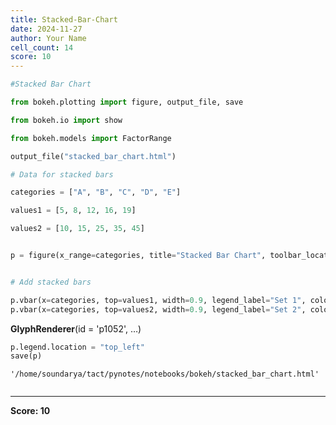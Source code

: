 ```yaml
---
title: Stacked-Bar-Chart
date: 2024-11-27
author: Your Name
cell_count: 14
score: 10
---
```


```python
#Stacked Bar Chart
```


```python
from bokeh.plotting import figure, output_file, save

```


```python
from bokeh.io import show

```


```python
from bokeh.models import FactorRange

```


```python
output_file("stacked_bar_chart.html")

```


```python
# Data for stacked bars

```


```python
categories = ["A", "B", "C", "D", "E"]

```


```python
values1 = [5, 8, 12, 16, 19]


```


```python
values2 = [10, 15, 25, 35, 45]

```


```python

p = figure(x_range=categories, title="Stacked Bar Chart", toolbar_location=None)

```


```python

# Add stacked bars

```


```python
p.vbar(x=categories, top=values1, width=0.9, legend_label="Set 1", color="blue")
p.vbar(x=categories, top=values2, width=0.9, legend_label="Set 2", color="green", bottom=values1)

```




<div style="display: table;"><div style="display: table-row;"><div style="display: table-cell;"><b title="bokeh.models.renderers.glyph_renderer.GlyphRenderer">GlyphRenderer</b>(</div><div style="display: table-cell;">id&nbsp;=&nbsp;'p1052', <span id="p1057" style="cursor: pointer;">&hellip;)</span></div></div><div class="p1056" style="display: none;"><div style="display: table-cell;"></div><div style="display: table-cell;">context_menu&nbsp;=&nbsp;None,</div></div><div class="p1056" style="display: none;"><div style="display: table-cell;"></div><div style="display: table-cell;">coordinates&nbsp;=&nbsp;None,</div></div><div class="p1056" style="display: none;"><div style="display: table-cell;"></div><div style="display: table-cell;">data_source&nbsp;=&nbsp;ColumnDataSource(id='p1046', ...),</div></div><div class="p1056" style="display: none;"><div style="display: table-cell;"></div><div style="display: table-cell;">glyph&nbsp;=&nbsp;VBar(id='p1049', ...),</div></div><div class="p1056" style="display: none;"><div style="display: table-cell;"></div><div style="display: table-cell;">group&nbsp;=&nbsp;None,</div></div><div class="p1056" style="display: none;"><div style="display: table-cell;"></div><div style="display: table-cell;">hover_glyph&nbsp;=&nbsp;None,</div></div><div class="p1056" style="display: none;"><div style="display: table-cell;"></div><div style="display: table-cell;">js_event_callbacks&nbsp;=&nbsp;{},</div></div><div class="p1056" style="display: none;"><div style="display: table-cell;"></div><div style="display: table-cell;">js_property_callbacks&nbsp;=&nbsp;{},</div></div><div class="p1056" style="display: none;"><div style="display: table-cell;"></div><div style="display: table-cell;">level&nbsp;=&nbsp;'glyph',</div></div><div class="p1056" style="display: none;"><div style="display: table-cell;"></div><div style="display: table-cell;">muted&nbsp;=&nbsp;False,</div></div><div class="p1056" style="display: none;"><div style="display: table-cell;"></div><div style="display: table-cell;">muted_glyph&nbsp;=&nbsp;VBar(id='p1051', ...),</div></div><div class="p1056" style="display: none;"><div style="display: table-cell;"></div><div style="display: table-cell;">name&nbsp;=&nbsp;None,</div></div><div class="p1056" style="display: none;"><div style="display: table-cell;"></div><div style="display: table-cell;">nonselection_glyph&nbsp;=&nbsp;VBar(id='p1050', ...),</div></div><div class="p1056" style="display: none;"><div style="display: table-cell;"></div><div style="display: table-cell;">propagate_hover&nbsp;=&nbsp;False,</div></div><div class="p1056" style="display: none;"><div style="display: table-cell;"></div><div style="display: table-cell;">selection_glyph&nbsp;=&nbsp;'auto',</div></div><div class="p1056" style="display: none;"><div style="display: table-cell;"></div><div style="display: table-cell;">subscribed_events&nbsp;=&nbsp;PropertyValueSet(),</div></div><div class="p1056" style="display: none;"><div style="display: table-cell;"></div><div style="display: table-cell;">syncable&nbsp;=&nbsp;True,</div></div><div class="p1056" style="display: none;"><div style="display: table-cell;"></div><div style="display: table-cell;">tags&nbsp;=&nbsp;[],</div></div><div class="p1056" style="display: none;"><div style="display: table-cell;"></div><div style="display: table-cell;">view&nbsp;=&nbsp;CDSView(id='p1053', ...),</div></div><div class="p1056" style="display: none;"><div style="display: table-cell;"></div><div style="display: table-cell;">visible&nbsp;=&nbsp;True,</div></div><div class="p1056" style="display: none;"><div style="display: table-cell;"></div><div style="display: table-cell;">x_range_name&nbsp;=&nbsp;'default',</div></div><div class="p1056" style="display: none;"><div style="display: table-cell;"></div><div style="display: table-cell;">y_range_name&nbsp;=&nbsp;'default')</div></div></div>
<script>
(function() {
  let expanded = false;
  const ellipsis = document.getElementById("p1057");
  ellipsis.addEventListener("click", function() {
    const rows = document.getElementsByClassName("p1056");
    for (let i = 0; i < rows.length; i++) {
      const el = rows[i];
      el.style.display = expanded ? "none" : "table-row";
    }
    ellipsis.innerHTML = expanded ? "&hellip;)" : "&lsaquo;&lsaquo;&lsaquo;";
    expanded = !expanded;
  });
})();
</script>





```python
p.legend.location = "top_left"
save(p)
```




    '/home/soundarya/tact/pynotes/notebooks/bokeh/stacked_bar_chart.html'




```python

```


---
**Score: 10**
